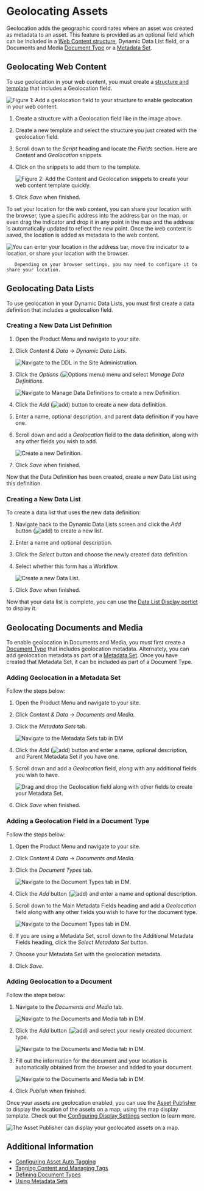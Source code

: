 # Geolocating Assets

Geolocation adds the geographic coordinates where an asset was created as metadata to an asset. This feature is provided as an optional field which can be included in a [Web Content structure](../../web-content/web-content-structures/understanding-web-content-structures.md), Dynamic Data List field, or a Documents and Media [Document Type](../../documents-and-media/uploading-and-managing/managing-metadata/defining-document-types.md) or a [Metadata Set](../../documents-and-media/uploading-and-managing/managing-metadata/using-metadata-sets.md).

## Geolocating Web Content

To use geolocation in your web content, you must create a [structure and template](../../web-content/web-content-structures/understanding-web-content-structures.md) that includes a Geolocation field.

![Figure 1: Add a geolocation field to your structure to enable geolocation in your web content.](./geolocating-assets/images/01.png)

1. Create a structure with a Geolocation field like in the image above.
1. Create a new template and select the structure you just created with the geolocation field.
1. Scroll down to the _Script_ heading and locate the _Fields_ section. Here are _Content_ and _Geolocation_ snippets.
1. Click on the snippets to add them to the template.

    ![Figure 2: Add the Content and Geolocation snippets to create your web content template quickly.](./geolocating-assets/images/02.png)

1. Click _Save_ when finished.

To set your location for the web content, you can share your location with the browser, type a specific address into the address bar on the map, or even drag the indicator and drop it in any point in the map and the address is automatically updated to reflect the new point. Once the web content is saved, the location is added as metadata to the web content.

![You can enter your location in the address bar, move the indicator to a location, or share your location with the browser.](./geolocating-assets/images/15.png)

```note::
   Depending on your browser settings, you may need to configure it to share your location.
```

## Geolocating Data Lists

To use geolocation in your Dynamic Data Lists, you must first create a data definition that includes a geolocation field.

### Creating a New Data List Definition

1. Open the Product Menu and navigate to your site.
1. Click _Content & Data_ &rarr; _Dynamic Data Lists_.

    ![Navigate to the DDL in the Site Administration.](./geolocating-assets/images/03.png)

1. Click the _Options_ (![Options menu](../../../images/icon-options.png)) menu and select _Manage Data Definitions_.

    ![Navigate to Manage Data Definitions to create a new Definition.](./geolocating-assets/images/04.png)

1. Click the _Add_ (![add](../../../images/icon-add.png)) button to create a new data definition.
1. Enter a name, optional description, and parent data definition if you have one.
1. Scroll down and add a *Geolocation* field to the data definition, along with any other fields you wish to add.

    ![Create a new Definition.](./geolocating-assets/images/05.png)

1. Click _Save_ when finished.

Now that the Data Definition has been created, create a new Data List using this definition.

### Creating a New Data List

To create a data list that uses the new data definition:

1. Navigate back to the Dynamic Data Lists screen and click the _Add_ button (![add](../../../images/icon-add.png)) to create a new list.
1. Enter a name and optional description.
1. Click the _Select_ button and choose the newly created data definition.
1. Select whether this form has a Workflow.

    ![Create a new Data List.](./geolocating-assets/images/06.png)

1. Click _Save_ when finished.

Now that your data list is complete, you can use the [Data List Display portlet](../../../process-automation/forms/user-guide/advanced-forms-usage/dynamic-data-lists/getting-started-with-dynamic-data-lists.md) to display it.

## Geolocating Documents and Media

To enable geolocation in Documents and Media, you must first create a [Document Type](../../documents-and-media/uploading-and-managing/managing-metadata/defining-document-types.md) that includes geolocation metadata. Alternately, you can add geolocation metadata as part of a [Metadata Set](../../documents-and-media/uploading-and-managing/managing-metadata/using-metadata-sets.md). Once you have created that Metadata Set, it can be included as part of a Document Type.

### Adding Geolocation in a Metadata Set

Follow the steps below:

1. Open the Product Menu and navigate to your site.
1. Click _Content & Data_ &rarr; _Documents and Media_.
1. Click the _Metadata Sets_ tab.

    ![Navigate to the Metadata Sets tab in DM](./geolocating-assets/images/07.png)

1. Click the _Add_ (![add](../../../images/icon-add.png)) button and enter a name, optional description, and Parent Metadata Set if you have one.
1. Scroll down and add a *Geolocation* field, along with any additional fields you wish to have.

    ![Drag and drop the Geolocation field along with other fields to create your Metadata Set.](./geolocating-assets/images/08.png)

1. Click _Save_ when finished.

### Adding a Geolocation Field in a Document Type

Follow the steps below:

1. Open the Product Menu and navigate to your site.
1. Click _Content & Data_ &rarr; _Documents and Media_.
1. Click the _Document Types_ tab.

    ![Navigate to the Document Types tab in DM.](./geolocating-assets/images/09.png)

1. Click the _Add_ button (![add](../../../images/icon-add.png)) and enter a name and optional description.
1. Scroll down to the Main Metadata Fields heading and add a _Geolocation_ field along with any other fields you wish to have for the document type.

    ![Navigate to the Document Types tab in DM.](./geolocating-assets/images/10.png)

1. If you are using a Metadata Set, scroll down to the Additional Metadata Fields heading, click the _Select Metadata Set_ button.
1. Choose your Metadata Set with the geolocation metadata.
1. Click  *Save*.

### Adding Geolocation to a Document

Follow the steps below:

1. Navigate to the _Documents and Media_ tab.

    ![Navigate to the Documents and Media tab in DM.](./geolocating-assets/images/11.png)

1. Click the _Add_ button (![add](../../../images/icon-add.png)) and select your newly created document type.

   ![Navigate to the Documents and Media tab in DM.](./geolocating-assets/images/12.png)

1. Fill out the information for the document and your location is automatically obtained from the browser and added to your document.

    ![Navigate to the Documents and Media tab in DM.](./geolocating-assets/images/13.png)

1. Click _Publish_ when finished.

Once your assets are geolocation enabled, you can use the [Asset Publisher](../../../site-building/displaying-content/using-the-asset-publisher-widget/displaying-assets-intro.md) to display the location of the assets on a map, using the map display template. Check out the [Configuring Display Settings](../../../site-building/displaying-content/using-the-asset-publisher-widget/configuring-display-settings.md) section to learn more.

![The Asset Publisher can display your geolocated assets on a map.](./geolocating-assets/images/14.png)

## Additional Information

* [Configuring Asset Auto Tagging](../auto-tagging/configuring-asset-auto-tagging.md)
* [Tagging Content and Managing Tags](./tagging-content-and-managing-tags.md)
* [Defining Document Types](../../documents-and-media/uploading-and-managing/managing-metadata/defining-document-types.md)
* [Using Metadata Sets](../../documents-and-media/uploading-and-managing/managing-metadata/using-metadata-sets.md)
